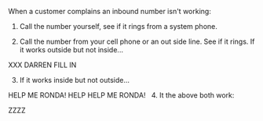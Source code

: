When a customer complains an inbound number isn't working:

1. Call the number yourself, see if it rings from a system phone.

2. Call the number from your cell phone or an out side line. See if it rings. If it works outside but not inside...

XXX DARREN FILL IN

3. If it works inside but not outside...

HELP ME RONDA! HELP HELP ME RONDA!
 
4. It the above both work:

ZZZZ
 
